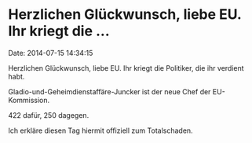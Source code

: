 Herzlichen Glückwunsch, liebe EU. Ihr kriegt die \...
=====================================================

Date: 2014-07-15 14:34:15

Herzlichen Glückwunsch, liebe EU. Ihr kriegt die Politiker, die ihr
verdient habt.

Gladio-und-Geheimdienstaffäre-Juncker ist der neue Chef der
EU-Kommission.

422 dafür, 250 dagegen.

Ich erkläre diesen Tag hiermit offiziell zum Totalschaden.
